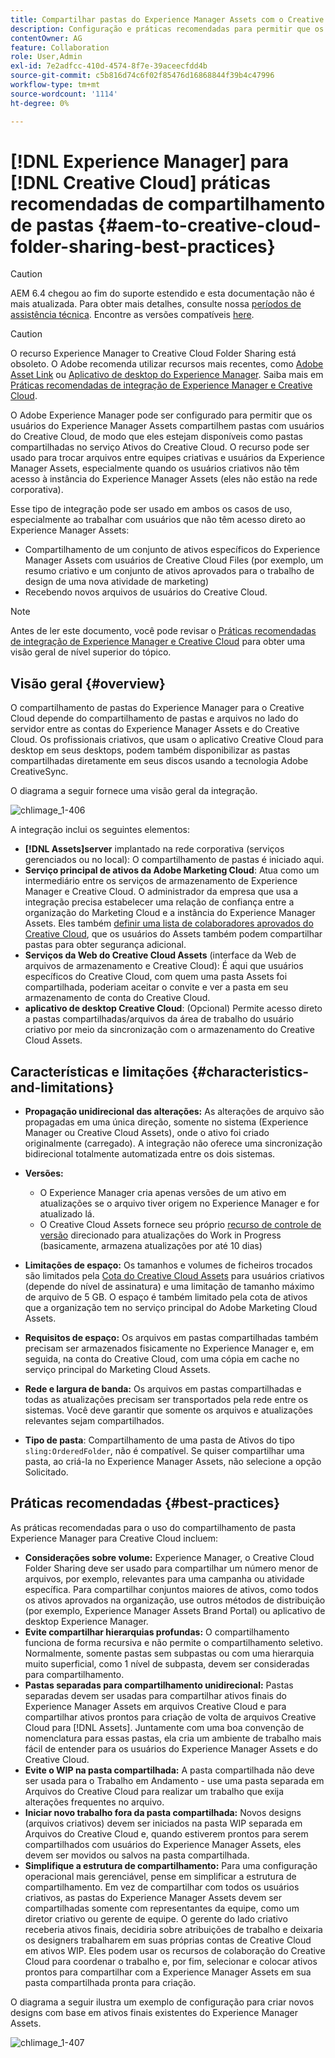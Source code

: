 ```yaml
---
title: Compartilhar pastas do Experience Manager Assets com o Creative Cloud
description: Configuração e práticas recomendadas para permitir que os usuários do Adobe Experience Manager Assets troquem pastas de ativos com usuários do Adobe Creative Cloud.
contentOwner: AG
feature: Collaboration
role: User,Admin
exl-id: 7e2adfcc-410d-4574-8f7e-39aceecfdd4b
source-git-commit: c5b816d74c6f02f85476d16868844f39b4c47996
workflow-type: tm+mt
source-wordcount: '1114'
ht-degree: 0%

---
```


# [!DNL Experience Manager] para [!DNL Creative Cloud] práticas recomendadas de compartilhamento de pastas {#aem-to-creative-cloud-folder-sharing-best-practices}

>[!CAUTION]
>
>AEM 6.4 chegou ao fim do suporte estendido e esta documentação não é mais atualizada. Para obter mais detalhes, consulte nossa [períodos de assistência técnica](https://helpx.adobe.com/br/support/programs/eol-matrix.html). Encontre as versões compatíveis [here](https://experienceleague.adobe.com/docs/).

>[!CAUTION]
>
>O recurso Experience Manager to Creative Cloud Folder Sharing está obsoleto. O Adobe recomenda utilizar recursos mais recentes, como [Adobe Asset Link](https://helpx.adobe.com/enterprise/admin-guide.html/enterprise/using/adobe-asset-link.ug.html) ou [Aplicativo de desktop do Experience Manager](https://experienceleague.adobe.com/docs/experience-manager-desktop-app/using/using.html). Saiba mais em [Práticas recomendadas de integração de Experience Manager e Creative Cloud](/help/assets/aem-cc-integration-best-practices.md).

O Adobe Experience Manager pode ser configurado para permitir que os usuários do Experience Manager Assets compartilhem pastas com usuários do Creative Cloud, de modo que eles estejam disponíveis como pastas compartilhadas no serviço Ativos do Creative Cloud. O recurso pode ser usado para trocar arquivos entre equipes criativas e usuários da Experience Manager Assets, especialmente quando os usuários criativos não têm acesso à instância do Experience Manager Assets (eles não estão na rede corporativa).

Esse tipo de integração pode ser usado em ambos os casos de uso, especialmente ao trabalhar com usuários que não têm acesso direto ao Experience Manager Assets:

* Compartilhamento de um conjunto de ativos específicos do Experience Manager Assets com usuários de Creative Cloud Files (por exemplo, um resumo criativo e um conjunto de ativos aprovados para o trabalho de design de uma nova atividade de marketing)
* Recebendo novos arquivos de usuários do Creative Cloud.

>[!NOTE]
>
>Antes de ler este documento, você pode revisar o [Práticas recomendadas de integração de Experience Manager e Creative Cloud](aem-cc-integration-best-practices.md) para obter uma visão geral de nível superior do tópico.

## Visão geral {#overview}

O compartilhamento de pastas do Experience Manager para o Creative Cloud depende do compartilhamento de pastas e arquivos no lado do servidor entre as contas do Experience Manager Assets e do Creative Cloud. Os profissionais criativos, que usam o aplicativo Creative Cloud para desktop em seus desktops, podem também disponibilizar as pastas compartilhadas diretamente em seus discos usando a tecnologia Adobe CreativeSync.

O diagrama a seguir fornece uma visão geral da integração.

![chlimage_1-406](assets/chlimage_1-406.png)

A integração inclui os seguintes elementos:

* **[!DNL Assets]server** implantado na rede corporativa (serviços gerenciados ou no local): O compartilhamento de pastas é iniciado aqui.
* **Serviço principal de ativos da Adobe Marketing Cloud**: Atua como um intermediário entre os serviços de armazenamento de Experience Manager e Creative Cloud. O administrador da empresa que usa a integração precisa estabelecer uma relação de confiança entre a organização do Marketing Cloud e a instância do Experience Manager Assets. Eles também [definir uma lista de colaboradores aprovados do Creative Cloud](https://experienceleague.adobe.com/docs/core-services/interface/assets/t-admin-add-cc-user.html#assets), que os usuários do Assets também podem compartilhar pastas para obter segurança adicional.
* **Serviços da Web do Creative Cloud Assets** (interface da Web de arquivos de armazenamento e Creative Cloud): É aqui que usuários específicos do Creative Cloud, com quem uma pasta Assets foi compartilhada, poderiam aceitar o convite e ver a pasta em seu armazenamento de conta do Creative Cloud.
* **aplicativo de desktop Creative Cloud**: (Opcional) Permite acesso direto a pastas compartilhadas/arquivos da área de trabalho do usuário criativo por meio da sincronização com o armazenamento do Creative Cloud Assets.

## Características e limitações {#characteristics-and-limitations}

* **Propagação unidirecional das alterações:** As alterações de arquivo são propagadas em uma única direção, somente no sistema (Experience Manager ou Creative Cloud Assets), onde o ativo foi criado originalmente (carregado). A integração não oferece uma sincronização bidirecional totalmente automatizada entre os dois sistemas.

* **Versões:**

   * O Experience Manager cria apenas versões de um ativo em atualizações se o arquivo tiver origem no Experience Manager e for atualizado lá.
   * O Creative Cloud Assets fornece seu próprio [recurso de controle de versão](https://helpx.adobe.com/creative-cloud/help/versioning-faq.html) direcionado para atualizações do Work in Progress (basicamente, armazena atualizações por até 10 dias)

* **Limitações de espaço:** Os tamanhos e volumes de ficheiros trocados são limitados pela [Cota do Creative Cloud Assets](https://helpx.adobe.com/creative-cloud/kb/file-storage-quota.html) para usuários criativos (depende do nível de assinatura) e uma limitação de tamanho máximo de arquivo de 5 GB. O espaço é também limitado pela cota de ativos que a organização tem no serviço principal do Adobe Marketing Cloud Assets.

* **Requisitos de espaço:** Os arquivos em pastas compartilhadas também precisam ser armazenados fisicamente no Experience Manager e, em seguida, na conta do Creative Cloud, com uma cópia em cache no serviço principal do Marketing Cloud Assets.
* **Rede e largura de banda:** Os arquivos em pastas compartilhadas e todas as atualizações precisam ser transportados pela rede entre os sistemas. Você deve garantir que somente os arquivos e atualizações relevantes sejam compartilhados.
* **Tipo de pasta**: Compartilhamento de uma pasta de Ativos do tipo `sling:OrderedFolder`, não é compatível. Se quiser compartilhar uma pasta, ao criá-la no Experience Manager Assets, não selecione a opção Solicitado.

## Práticas recomendadas {#best-practices}

As práticas recomendadas para o uso do compartilhamento de pasta Experience Manager para Creative Cloud incluem:

* **Considerações sobre volume:** Experience Manager, o Creative Cloud Folder Sharing deve ser usado para compartilhar um número menor de arquivos, por exemplo, relevantes para uma campanha ou atividade específica. Para compartilhar conjuntos maiores de ativos, como todos os ativos aprovados na organização, use outros métodos de distribuição (por exemplo, Experience Manager Assets Brand Portal) ou aplicativo de desktop Experience Manager.
* **Evite compartilhar hierarquias profundas:** O compartilhamento funciona de forma recursiva e não permite o compartilhamento seletivo. Normalmente, somente pastas sem subpastas ou com uma hierarquia muito superficial, como 1 nível de subpasta, devem ser consideradas para compartilhamento.
* **Pastas separadas para compartilhamento unidirecional:** Pastas separadas devem ser usadas para compartilhar ativos finais do Experience Manager Assets em arquivos Creative Cloud e para compartilhar ativos prontos para criação de volta de arquivos Creative Cloud para [!DNL Assets]. Juntamente com uma boa convenção de nomenclatura para essas pastas, ela cria um ambiente de trabalho mais fácil de entender para os usuários do Experience Manager Assets e do Creative Cloud.
* **Evite o WIP na pasta compartilhada:** A pasta compartilhada não deve ser usada para o Trabalho em Andamento - use uma pasta separada em Arquivos do Creative Cloud para realizar um trabalho que exija alterações frequentes no arquivo.
* **Iniciar novo trabalho fora da pasta compartilhada:** Novos designs (arquivos criativos) devem ser iniciados na pasta WIP separada em Arquivos do Creative Cloud e, quando estiverem prontos para serem compartilhados com usuários do Experience Manager Assets, eles devem ser movidos ou salvos na pasta compartilhada.
* **Simplifique a estrutura de compartilhamento:** Para uma configuração operacional mais gerenciável, pense em simplificar a estrutura de compartilhamento. Em vez de compartilhar com todos os usuários criativos, as pastas do Experience Manager Assets devem ser compartilhadas somente com representantes da equipe, como um diretor criativo ou gerente de equipe. O gerente do lado criativo receberia ativos finais, decidiria sobre atribuições de trabalho e deixaria os designers trabalharem em suas próprias contas de Creative Cloud em ativos WIP. Eles podem usar os recursos de colaboração do Creative Cloud para coordenar o trabalho e, por fim, selecionar e colocar ativos prontos para compartilhar com a Experience Manager Assets em sua pasta compartilhada pronta para criação.

O diagrama a seguir ilustra um exemplo de configuração para criar novos designs com base em ativos finais existentes do Experience Manager Assets.

![chlimage_1-407](assets/chlimage_1-407.png)
